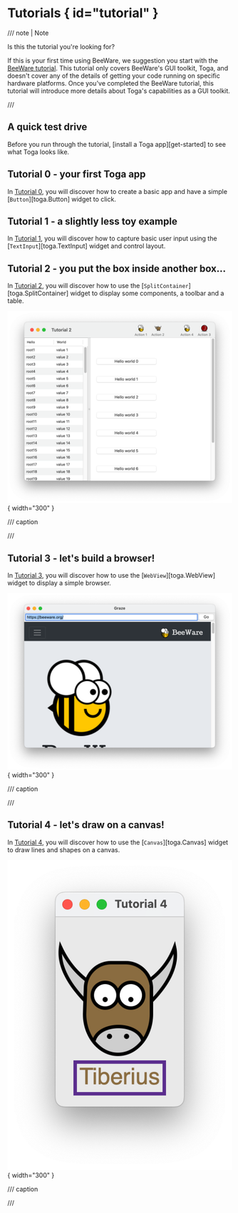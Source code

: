 # Tutorials  { id="tutorial" }

/// note | Note

Is this the tutorial you're looking for?

If this is your first time using BeeWare, we suggestion you start with
the [BeeWare tutorial](https://docs.beeware.org). This tutorial only
covers BeeWare's GUI toolkit, Toga, and doesn't cover any of the details
of getting your code running on specific hardware platforms. Once you've
completed the BeeWare tutorial, this tutorial will introduce more
details about Toga's capabilities as a GUI toolkit.

///

## A quick test drive

Before you run through the tutorial,
[install a Toga app][get-started] to see
what Toga looks like.

## Tutorial 0 - your first Toga app

In [Tutorial 0](tutorial-0.md), you will discover how to
create a basic app and have a simple [`Button`][toga.Button] widget to click.

## Tutorial 1 - a slightly less toy example

In [Tutorial 1](tutorial-1.md), you will discover how to
capture basic user input using the [`TextInput`][toga.TextInput] widget and control layout.

## Tutorial 2 - you put the box inside another box...

In [Tutorial 2](tutorial-2.md), you will discover how to
use the [`SplitContainer`][toga.SplitContainer] widget to
display some components, a toolbar and a table.

![screenshots/tutorial-2.png](screenshots/tutorial-2.png){ width="300" }

/// caption

///


<!-- TODO: Update alt text -->

## Tutorial 3 - let's build a browser!

In [Tutorial 3](tutorial-3.md), you will discover how to
use the [`WebView`][toga.WebView] widget to
display a simple browser.

![screenshots/tutorial-3.png](screenshots/tutorial-3.png){ width="300" }

/// caption

///


<!-- TODO: Update alt text -->

## Tutorial 4 - let's draw on a canvas!

In [Tutorial 4](tutorial-4.md), you will discover how to
use the [`Canvas`][toga.Canvas] widget to draw
lines and shapes on a canvas.

![screenshots/tutorial-4.png](screenshots/tutorial-4.png){ width="300" }

/// caption

///


<!-- TODO: Update alt text -->

